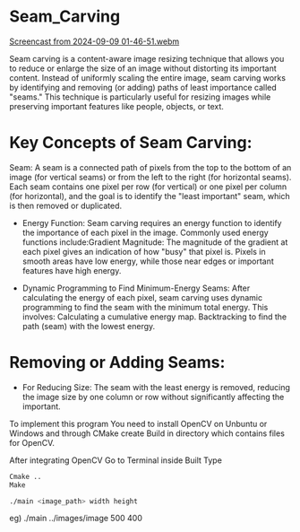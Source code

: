 # Seam_Carving

[Screencast from 2024-09-09 01-46-51.webm](https://github.com/user-attachments/assets/4fd5cd9f-4980-41c1-be99-859aefa361a3)

Seam carving is a content-aware image resizing technique that allows you to reduce or enlarge the size of an image without distorting its important content. Instead of uniformly scaling the entire image, seam carving works by identifying and removing (or adding) paths of least importance called "seams." This technique is particularly useful for resizing images while preserving important features like people, objects, or text.

# Key Concepts of Seam Carving: 
Seam: A seam is a connected path of pixels from the top to the bottom of an image (for vertical seams) or from the left to the right (for horizontal seams). Each seam contains one pixel per row (for vertical) or one pixel per column (for horizontal), and the goal is to identify the "least important" seam, which is then removed or duplicated.

- Energy Function: Seam carving requires an energy function to identify the importance of each pixel in the image. Commonly used energy functions include:Gradient Magnitude: The magnitude of the gradient at each pixel gives an indication of how "busy" that pixel is. Pixels in smooth areas have low energy, while those near edges or important features have high energy.

- Dynamic Programming to Find Minimum-Energy Seams: After calculating the energy of each pixel, seam carving uses dynamic programming to find the seam with the minimum total energy. This involves: Calculating a cumulative energy map. Backtracking to find the path (seam) with the lowest energy.

# Removing or Adding Seams:

- For Reducing Size: The seam with the least energy is removed, reducing the image size by one column or row without significantly affecting the important.

To implement this program You need to install OpenCV on Unbuntu or Windows and through CMake create Build in directory which contains files for OpenCV.

After integrating OpenCV Go to Terminal inside Built Type
```bash
Cmake ..
Make
```
```bash
./main <image_path> width height
```
eg) ./main ../images/image 500 400
